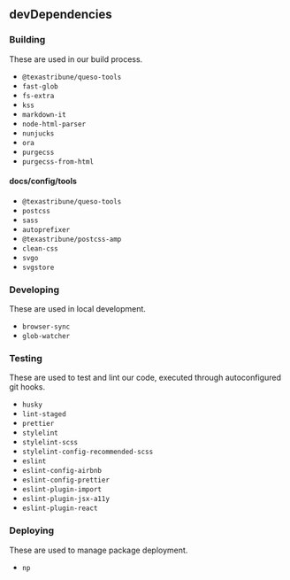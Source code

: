 ## devDependencies

### Building

These are used in our build process.

- `@texastribune/queso-tools`
- `fast-glob`
- `fs-extra`
- `kss`
- `markdown-it`
- `node-html-parser`
- `nunjucks`
- `ora`
- `purgecss`
- `purgecss-from-html`

#### docs/config/tools

- `@texastribune/queso-tools`
- `postcss`
- `sass`
- `autoprefixer`
- `@texastribune/postcss-amp`
- `clean-css`
- `svgo`
- `svgstore`

### Developing

These are used in local development.

- `browser-sync`
- `glob-watcher`

### Testing

These are used to test and lint our code, executed through autoconfigured git hooks.

- `husky`
- `lint-staged`
- `prettier`
- `stylelint`
- `stylelint-scss`
- `stylelint-config-recommended-scss`
- `eslint`
- `eslint-config-airbnb`
- `eslint-config-prettier`
- `eslint-plugin-import`
- `eslint-plugin-jsx-a11y`
- `eslint-plugin-react`

### Deploying

These are used to manage package deployment.

- `np`
